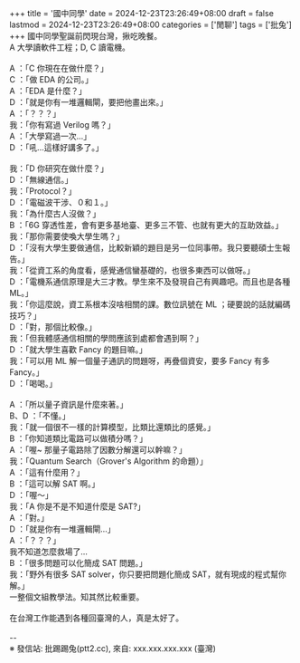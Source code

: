 +++
title = '國中同學'
date = 2024-12-23T23:26:49+08:00
draft = false
lastmod = 2024-12-23T23:26:49+08:00
categories = ['閒聊']
tags = ['批兔']
+++
國中同學聖誕前閃現台灣，揪吃晚餐。<br>
A 大學讀軟件工程；D, C 讀電機。<br>
<br>
A ：「C 你現在在做什麼？」<br>
C ：「做 EDA 的公司。」<br>
A ：「EDA 是什麼？」<br>
D ：「就是你有一堆邏輯閘，要把他畫出來。」<br>
A ：「？？？」<br>
我：「你有寫過 Verilog 嗎？」<br>
A ：「大學寫過一次…」<br>
D ：「吼…這樣好講多了。」<br>
<br>
我：「D 你研究在做什麼？」<br>
D ：「無線通信。」<br>
我：「Protocol？」<br>
D ：「電磁波干涉、０和１。」<br>
我：「為什麼古人沒做？」<br>
B ：「6G 穿透性差，會有更多基地臺、更多三不管、也就有更大的互助效益。」<br>
我：「那你需要使喚大學生嗎？」<br>
D ：「沒有大學生要做通信，比較新穎的題目是另一位同事帶。我只要聽碩士生報告。」<br>
我：「從資工系的角度看，感覺通信蠻基礎的，也很多東西可以做呀。」<br>
D ：「電機系通信原理是大三才教。學生來不及發現自己有興趣吧。而且也是各種 ML。」<br>
我：「你這麼說，資工系根本沒啥相關的課。數位訊號在 ML ；硬要說的話就編碼技巧？」<br>
D ：「對，那個比較像。」<br>
我：「但我體感通信相關的學問應該到處都會遇到啊？」<br>
D ：「就大學生喜歡 Fancy 的題目嘛。」<br>
我：「可以用 ML 解一個量子通訊的問題呀，再疊個資安，要多 Fancy 有多 Fancy。」<br>
D ：「喝喝。」<br>
<br>
A ：「所以量子資訊是什麼來著。」<br>
B、D ：「不懂。」<br>
我：「就一個很不一樣的計算模型，比類比還類比的感覺。」<br>
B ：「你知道類比電路可以做積分嗎？」<br>
A ：「喔~ 那量子電路除了因數分解還可以幹嘛？」<br>
我：「Quantum Search（Grover's Algorithm 的命題）」<br>
A ：「這有什麼用？」<br>
B ：「這可以解 SAT 啊。」<br>
D ：「喔～」<br>
我：「A 你是不是不知道什麼是 SAT?」<br>
A ：「對。」<br>
D ：「就是你有一堆邏輯閘…」<br>
A ：「？？？」<br>
我不知道怎麼救場了…<br>
B ：「很多問題可以化簡成 SAT 問題。」<br>
我：「野外有很多 SAT solver，你只要把問題化簡成 SAT，就有現成的程式幫你解。」<br>
一整個文組教學法。知其然比較重要。<br>
<br>
在台灣工作能遇到各種回臺灣的人，真是太好了。<br>
<br>
--<br>
※ 發信站: 批踢踢兔(ptt2.cc), 來自: xxx.xxx.xxx.xxx (臺灣)<br>
